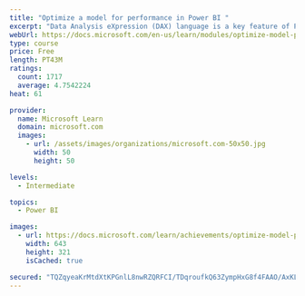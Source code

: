```yaml
---
title: "Optimize a model for performance in Power BI "
excerpt: "Data Analysis eXpression (DAX) language is a key feature of Power BI. It is used to create calculated columns, calculated tables, and measures. In this module, you will learn how to use DAX to solve typical analytics problems. You will learn about one of the most popular DAX functions, CALCULATE, and how it can override the default behavior of Power BI."
webUrl: https://docs.microsoft.com/en-us/learn/modules/optimize-model-power-bi/
type: course
price: Free
length: PT43M
ratings:
  count: 1717
  average: 4.7542224
heat: 61

provider:
  name: Microsoft Learn
  domain: microsoft.com
  images:
    - url: /assets/images/organizations/microsoft.com-50x50.jpg
      width: 50
      height: 50

levels:
  - Intermediate

topics:
  - Power BI

images:
  - url: https://docs.microsoft.com/learn/achievements/optimize-model-power-bi-social.png
    width: 643
    height: 321
    isCached: true

secured: "TQZqyeaKrMtdXtKPGnlL8nwRZQRFCI/TDqroufkQ63ZympHxG8f4FAAO/AxKLa3AwJX1ZVy35goSueQU78xK4V2U6UoG+dPQhBlY5+9Gy7I+V0Olm2j5qEEvDuk7PArW3A/qlFecMCJxO0z3jUsygnpt1nBDKnO1R7u+TgVX/8oN3sXra5CL8C9LGjS/HWdL8gFLuO+2p5N4Q64oDUD0hoSRwDwdgxhMhB/+XdYAfHnCZ1KrPfQMNpf5Pq+xXp3ePlKylcgABXqqpszoMVUPMoBey/jy1oGS7B0LQMANmECnclk9rwSJuEAsk3VrJMGPILRcGaSv2VvfA5A7qhxn/sikQsTacaLnGyetUAV8XWUduSTMLUWn9B+qyUwRw1zNG3I/yfNyajP4PNPQZp7q4zSqvfcb1KS3LaTB9fh/IIs=;e0OFRgGLzw7tkInP5A6oYw=="
---
```



